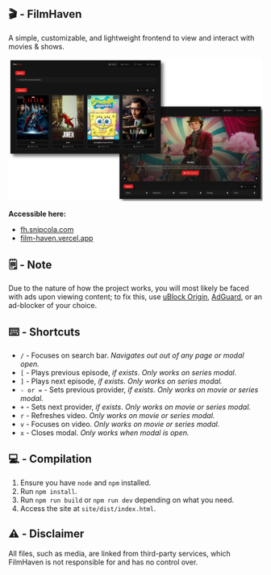 ## 🎬 - FilmHaven

A simple, customizable, and lightweight frontend to view and interact with movies & shows.

<div align="center">
<img src="./assets/showcase.png" width="600"/>
</div>

**Accessible here:**

- <a target="\_blank" href="https://fh.snipcola.com">fh.snipcola.com</a>
- <a target="\_blank" href="https://film-haven.vercel.app">film-haven.vercel.app</a>

## 🗒️ - Note

Due to the nature of how the project works, you will most likely be faced with ads upon viewing content; to fix this, use [uBlock Origin](https://ublockorigin.com), [AdGuard](http://adguard.com), or an ad-blocker of your choice.

## ⌨️ - Shortcuts

- `/` - Focuses on search bar. _Navigates out out of any page or modal open._
- `[` - Plays previous episode, _if exists_. _Only works on series modal._
- `]` - Plays next episode, _if exists_. _Only works on series modal._
- `- or =` - Sets previous provider, _if exists_. _Only works on movie or series modal._
- `+` - Sets next provider, _if exists_. _Only works on movie or series modal._
- `r` - Refreshes video. _Only works on movie or series modal._
- `v` - Focuses on video. _Only works on movie or series modal._
- `x` - Closes modal. _Only works when modal is open._

## 💻 - Compilation

1. Ensure you have `node` and `npm` installed.
2. Run `npm install`.
3. Run `npm run build` or `npm run dev` depending on what you need.
4. Access the site at `site/dist/index.html`.

## ⚠️ - Disclaimer

All files, such as media, are linked from third-party services, which FilmHaven is not responsible for and has no control over.
